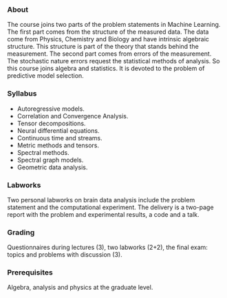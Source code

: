 ### About
The course joins two parts of the problem statements in Machine Learning. The first part comes from the structure of the measured data. The data come from Physics, Chemistry and Biology and have intrinsic algebraic structure. This structure is part of the theory that stands behind the measurement. The second part comes from errors of the measurement. The stochastic nature errors request the statistical methods of analysis. So this course joins algebra and statistics. It is devoted to the problem of predictive model selection. 

### Syllabus
* Autoregressive models.
* Correlation and Convergence Analysis.
* Tensor decompositions.
* Neural differential equations.
* Continuous time and streams.
* Metric methods and tensors.
* Spectral methods.
* Spectral graph models.
* Geometric data analysis.

### Labworks 
Two personal labworks on brain data analysis include the problem statement and the  computational experiment. The delivery is a two-page report with the problem and experimental results, a code and a talk.

### Grading
Questionnaires during lectures (3), two labworks (2+2), the final exam: topics and problems with discussion (3). 

### Prerequisites
Algebra, analysis and physics at the graduate level.
